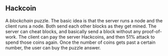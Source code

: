 ﻿## Hackcoin

A _blockchain_ puzzle. The basic idea is that the server runs a node and the client runs a node. Both send each other blocks as they get mined. The server can cheat blocks, and basically send a block without any proof-of-work. The client can pay the server Hackcoins, and then 51% attack to spend those coins again. Once the number of coins gets past a certain number, the user can buy the puzzle answer.
